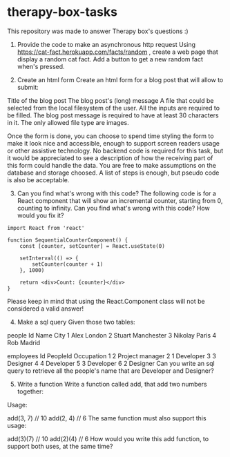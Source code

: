 # therapy-box-tasks
This repository was made to answer Therapy box's questions :)

1. Provide the code to make an asynchronous http request
Using https://cat-fact.herokuapp.com/facts/random , create a web page that display a random cat fact. Add a button to get a new random fact when's pressed.

2. Create an html form
Create an html form for a blog post that will allow to submit:

Title of the blog post
The blog post's (long) message
A file that could be selected from the local filesystem of the user.
All the inputs are required to be filled. The blog post message is required to have at least 30 characters in it. The only allowed file type are images.

Once the form is done, you can choose to spend time styling the form to make it look nice and accessible, enough to support screen readers usage or other assistive technology. No backend code is required for this task, but it would be appreciated to see a description of how the receiving part of this form could handle the data. You are free to make assumptions on the database and storage choosed. A list of steps is enough, but pseudo code is also be acceptable.

3. Can you find what's wrong with this code?
The following code is for a React component that will show an incremental counter, starting from 0, counting to infinity. Can you find what's wrong with this code? How would you fix it?
```
import React from 'react'

function SequentialCounterComponent() {
    const [counter, setCounter] = React.useState(0)

    setInterval(() => {
        setCounter(counter + 1)
    }, 1000)

    return <div>Count: {counter}</div>
}
```
Please keep in mind that using the React.Component class will not be considered a valid answer!

4. Make a sql query
Given those two tables:

people
Id	Name	City
1	Alex	London
2	Stuart	Manchester
3	Nikolay	Paris
4	Rob	Madrid

employees
Id	PeopleId	Occupation
1	2	Project manager
2	1	Developer
3	3	Designer
4	4	Developer
5	3	Developer
6	2	Designer
Can you write an sql query to retrieve all the people's name that are Developer and Designer?

5. Write a function
Write a function called add, that add two numbers together:

Usage:

add(3, 7) // 10
add(2, 4) // 6
The same function must also support this usage:

add(3)(7) // 10
add(2)(4) // 6
How would you write this add function, to support both uses, at the same time?
